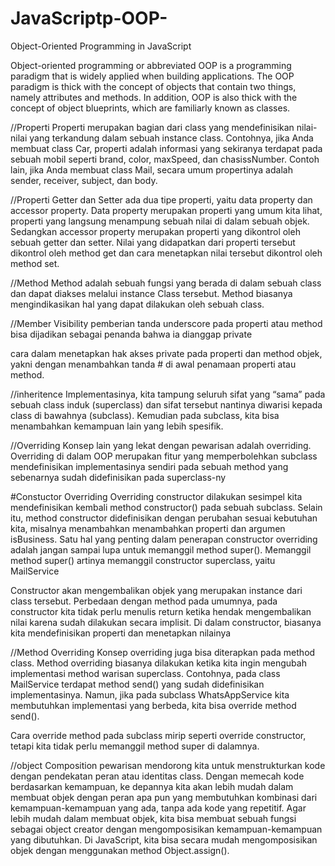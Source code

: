 # JavaScriptp-OOP-
Object-Oriented Programming in JavaScript


Object-oriented programming or abbreviated OOP is a programming paradigm that is widely applied when building applications.
The OOP paradigm is thick with the concept of objects that contain two things, namely attributes and methods.
In addition, OOP is also thick with the concept of object blueprints, which are familiarly known as classes.


//Properti
Properti merupakan bagian dari class yang mendefinisikan nilai-nilai yang terkandung dalam sebuah instance class. Contohnya, jika Anda membuat class Car, properti adalah informasi yang sekiranya terdapat pada sebuah mobil seperti brand, color, maxSpeed, dan chasissNumber. Contoh lain, jika Anda membuat class Mail, secara umum propertinya adalah sender, receiver, subject, dan body.

//Properti Getter dan Setter
ada dua tipe properti, yaitu data property dan accessor property.
Data property merupakan properti yang umum kita lihat, properti yang langsung menampung sebuah nilai di dalam sebuah objek.
Sedangkan accessor property merupakan properti yang dikontrol oleh sebuah getter dan setter. Nilai yang didapatkan dari properti tersebut dikontrol oleh method get dan cara menetapkan nilai tersebut dikontrol oleh method set.

//Method
Method adalah sebuah fungsi yang berada di dalam sebuah class dan dapat diakses melalui instance Class tersebut. Method biasanya mengindikasikan hal yang dapat dilakukan oleh sebuah class.

//Member Visibility
pemberian tanda underscore pada properti atau method bisa dijadikan sebagai penanda bahwa ia dianggap private

 cara dalam menetapkan hak akses private pada properti dan method objek, yakni dengan menambahkan tanda # di awal penamaan properti atau method.

 //inheritence
 Implementasinya, kita tampung seluruh sifat yang “sama” pada sebuah class induk (superclass) dan sifat tersebut nantinya diwarisi kepada class di bawahnya (subclass). Kemudian pada subclass, kita bisa menambahkan kemampuan lain yang lebih spesifik.

//Overriding
 Konsep lain yang lekat dengan pewarisan adalah overriding. Overriding di dalam OOP merupakan fitur yang memperbolehkan subclass mendefinisikan implementasinya sendiri pada sebuah method yang sebenarnya sudah didefinisikan pada superclass-ny


#Constuctor Overriding
Overriding constructor dilakukan sesimpel kita mendefinisikan kembali method constructor() pada sebuah subclass. 
Selain itu, method constructor didefinisikan dengan perubahan sesuai kebutuhan kita, misalnya menambahkan menambahkan properti dan argumen isBusiness. Satu hal yang penting dalam penerapan constructor overriding adalah jangan sampai lupa untuk memanggil method super(). 
Memanggil method super() artinya memanggil constructor superclass, yaitu MailService

 Constructor akan mengembalikan objek yang merupakan instance dari class tersebut. Perbedaan dengan method pada umumnya, pada constructor kita tidak perlu menulis return ketika hendak mengembalikan nilai karena sudah dilakukan secara implisit.
 Di dalam constructor, biasanya kita mendefinisikan properti dan menetapkan nilainya

 //Method Overriding
 Konsep overriding juga bisa diterapkan pada method class.
 Method overriding biasanya dilakukan ketika kita ingin mengubah implementasi method warisan superclass.
 Contohnya, pada class MailService terdapat method send() yang sudah didefinisikan implementasinya. Namun, jika pada subclass WhatsAppService kita membutuhkan implementasi yang berbeda, kita bisa override method send().

 Cara override method pada subclass mirip seperti override constructor, tetapi kita tidak perlu memanggil method super di dalamnya.

//object Composition
 pewarisan mendorong kita untuk menstrukturkan kode dengan pendekatan peran atau identitas class.
 Dengan memecah kode berdasarkan kemampuan, ke depannya kita akan lebih mudah dalam membuat objek dengan peran apa pun yang membutuhkan kombinasi dari kemampuan-kemampuan yang ada, tanpa ada kode yang repetitif.
 Agar lebih mudah dalam membuat objek, kita bisa membuat sebuah fungsi sebagai object creator dengan mengomposisikan kemampuan-kemampuan yang dibutuhkan. Di JavaScript, kita bisa secara mudah mengomposisikan objek dengan menggunakan method Object.assign().